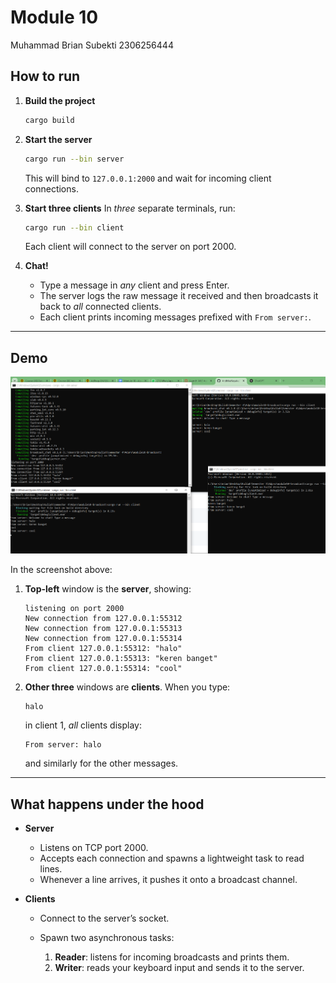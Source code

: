 # Module 10

Muhammad Brian Subekti 2306256444




##  How to run

1. **Build the project**

   ```sh
   cargo build 
   ```

2. **Start the server**

   ```sh
   cargo run --bin server
   ```

   This will bind to `127.0.0.1:2000` and wait for incoming client connections.

3. **Start three clients**
   In *three* separate terminals, run:

   ```sh
   cargo run --bin client
   ```

   Each client will connect to the server on port 2000.

4. **Chat!**

    * Type a message in *any* client and press Enter.
    * The server logs the raw message it received and then broadcasts it back to *all* connected clients.
    * Each client prints incoming messages prefixed with `From server:`.

---

##  Demo

![Proof of Running](img/Proof_Of_Running.png)

In the screenshot above:

1. **Top-left** window is the **server**, showing:

   ```
   listening on port 2000
   New connection from 127.0.0.1:55312
   New connection from 127.0.0.1:55313
   New connection from 127.0.0.1:55314
   From client 127.0.0.1:55312: "halo"
   From client 127.0.0.1:55313: "keren banget"
   From client 127.0.0.1:55314: "cool"
   ```
2. **Other three** windows are **clients**. When you type:

   ```
   halo
   ```

   in client 1, *all* clients display:

   ```
   From server: halo
   ```

   and similarly for the other messages.

---

##  What happens under the hood

* **Server**

    * Listens on TCP port 2000.
    * Accepts each connection and spawns a lightweight task to read lines.
    * Whenever a line arrives, it pushes it onto a broadcast channel.

* **Clients**

    * Connect to the server’s socket.
    * Spawn two asynchronous tasks:

        1. **Reader**: listens for incoming broadcasts and prints them.
        2. **Writer**: reads your keyboard input and sends it to the server.

